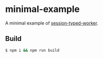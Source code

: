 # minimal-example

A minimal example of [session-typed-worker](https://www.npmjs.com/package/session-typed-worker).

## Build

```sh
$ npm i && npm run build
```
